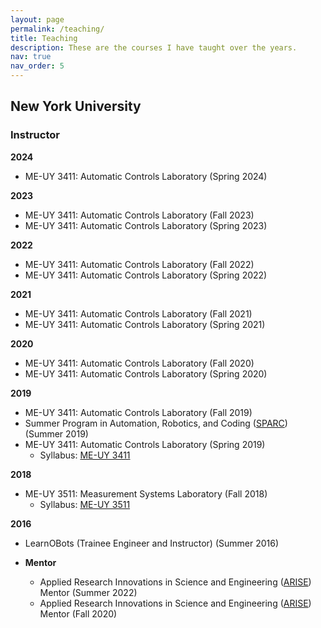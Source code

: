 ```yaml
---
layout: page
permalink: /teaching/
title: Teaching
description: These are the courses I have taught over the years.
nav: true
nav_order: 5
---
```


## New York University

### Instructor

**2024**
- ME-UY 3411: Automatic Controls Laboratory (Spring 2024)

**2023**
- ME-UY 3411: Automatic Controls Laboratory (Fall 2023)
- ME-UY 3411: Automatic Controls Laboratory (Spring 2023)

**2022**
- ME-UY 3411: Automatic Controls Laboratory (Fall 2022)
- ME-UY 3411: Automatic Controls Laboratory (Spring 2022)

**2021**
- ME-UY 3411: Automatic Controls Laboratory (Fall 2021)
- ME-UY 3411: Automatic Controls Laboratory (Spring 2021)

**2020**
- ME-UY 3411: Automatic Controls Laboratory (Fall 2020)
- ME-UY 3411: Automatic Controls Laboratory (Spring 2020)

**2019**
- ME-UY 3411: Automatic Controls Laboratory (Fall 2019)
- Summer Program in Automation, Robotics, and Coding ([SPARC](https://engineering.nyu.edu/academics/programs/k12-stem-education/sparc)) (Summer 2019)
- ME-UY 3411: Automatic Controls Laboratory (Spring 2019)
  - Syllabus: [ME-UY 3411](/assets/pdf/automaticControlLab.pdf)

**2018**
- ME-UY 3511: Measurement Systems Laboratory (Fall 2018)
  - Syllabus: [ME-UY 3511](/assets/pdf/measurementSystemsLab.pdf)

**2016**
- LearnOBots (Trainee Engineer and Instructor) (Summer 2016)

  
- **Mentor**
  - Applied Research Innovations in Science and Engineering ([ARISE](https://engineering.nyu.edu/academics/programs/k12-stem-education/arise)) Mentor (Summer 2022)
  - Applied Research Innovations in Science and Engineering ([ARISE](https://engineering.nyu.edu/academics/programs/k12-stem-education/arise)) Mentor (Fall 2020)

